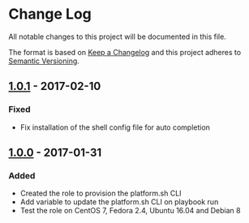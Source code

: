 # Change Log
All notable changes to this project will be documented in this file.

The format is based on [Keep a Changelog](http://keepachangelog.com/) 
and this project adheres to [Semantic Versioning](http://semver.org/).

## [1.0.1] - 2017-02-10
### Fixed
- Fix installation of the shell config file for auto completion

## [1.0.0] - 2017-01-31
### Added
- Created the role to provision the platform.sh CLI
- Add variable to update the platform.sh CLI on playbook run
- Test the role on CentOS 7, Fedora 2.4, Ubuntu 16.04 and Debian 8

[1.0.1]: https://github.com/pixelart/ansible-role-platformsh-cli/compare/1.0.0...1.0.1
[1.0.0]: https://github.com/pixelart/ansible-role-platformsh-cli/compare/e69ef46...1.0.0
